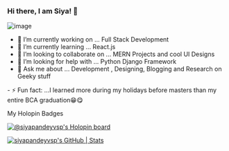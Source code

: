 ### Hi there, I am Siya!  👋


![image](https://user-images.githubusercontent.com/85756788/195896099-3bf51aa0-4805-49ba-85cb-fe486bd34c15.png)

<!--
![image](https://user-images.githubusercontent.com/85756788/195895730-ed4dc8a2-7253-432c-a411-9bd376ea3014.png)

![image](https://user-images.githubusercontent.com/85756788/195895392-137a268b-dc7f-4a89-a37e-b7e0f05560bb.png)




![image](https://user-images.githubusercontent.com/85756788/195894587-e676d311-63de-46d1-9f03-577dbb022837.png)-->


<!--**siyapandeyvsp/siyapandeyvsp** is a ✨ _special_ ✨ repository because its `README.md` (this file) appears on your GitHub profile.

Here are some ideas to get you started:-->

- 🔭 I’m currently working on ... Full Stack Development
- 🌱 I’m currently learning ... React.js
- 👯 I’m looking to collaborate on ... MERN Projects and cool UI Designs
- 🤔 I’m looking for help with ... Python Django Framework
- 💬 Ask me about ... Development , Designing, Blogging and Research on Geeky stuff
<!--- 📫 How to reach me: ...
- 😄 Pronouns: ...-->- ⚡ Fun fact: ...I learned more during my holidays before masters than my entire BCA graduation😁😋

My Holopin Badges

[![@siyapandeyvsp's Holopin board](https://holopin.me/siyapandeyvsp)](https://holopin.io/@siyapandeyvsp)

[![siyapandeyvsp's GitHub | Stats](https://stats.quine.sh/siyapandeyvsp/github?theme=dark)](https://quine.sh?utm_source=widgets&utm_campaign=siyapandeyvsp)
